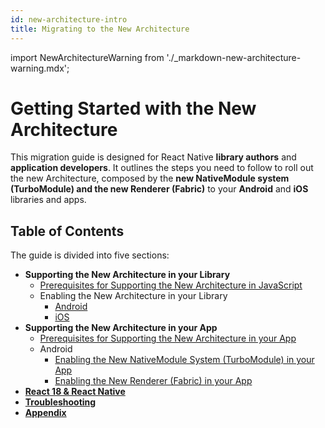 ```yaml
---
id: new-architecture-intro
title: Migrating to the New Architecture
---
```


import NewArchitectureWarning from './\_markdown-new-architecture-warning.mdx';

<NewArchitectureWarning/>

# Getting Started with the New Architecture

This migration guide is designed for React Native **library authors** and **application developers**. It outlines the steps you need to follow to roll out the new Architecture, composed by the **new NativeModule system (TurboModule) and the new Renderer (Fabric)** to your **Android** and **iOS** libraries and apps.

## Table of Contents

The guide is divided into five sections:

- **Supporting the New Architecture in your Library**
  - [Prerequisites for Supporting the New Architecture in JavaScript](new-architecture-library-intro)
  - Enabling the New Architecture in your Library
    - [Android](new-architecture-library-android)
    - [iOS](new-architecture-library-ios)
- **Supporting the New Architecture in your App**
  - [Prerequisites for Supporting the New Architecture in your App](new-architecture-app-intro)
  - Android
    - [Enabling the New NativeModule System (TurboModule) in your App](new-architecture-app-modules-android)
    - [Enabling the New Renderer (Fabric) in your App](new-architecture-app-renderer-android)
- [**React 18 & React Native**](react-18-and-react-native)
- [**Troubleshooting**](new-architecture-troubleshooting)
- [**Appendix**](new-architecture-appendix)

